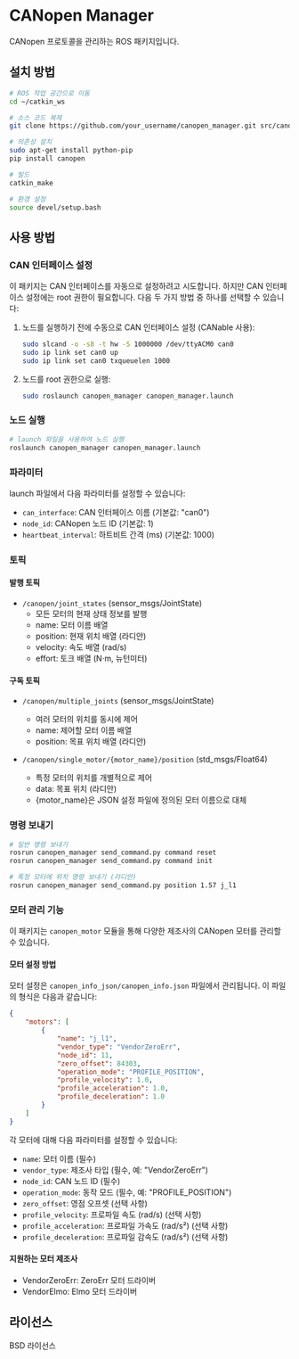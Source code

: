 # CANopen Manager

CANopen 프로토콜을 관리하는 ROS 패키지입니다.

## 설치 방법

```bash
# ROS 작업 공간으로 이동
cd ~/catkin_ws

# 소스 코드 복제
git clone https://github.com/your_username/canopen_manager.git src/canopen_manager

# 의존성 설치
sudo apt-get install python-pip
pip install canopen

# 빌드
catkin_make

# 환경 설정
source devel/setup.bash
```

## 사용 방법

### CAN 인터페이스 설정

이 패키지는 CAN 인터페이스를 자동으로 설정하려고 시도합니다. 하지만 CAN 인터페이스 설정에는 root 권한이 필요합니다. 다음 두 가지 방법 중 하나를 선택할 수 있습니다:

1. 노드를 실행하기 전에 수동으로 CAN 인터페이스 설정 (CANable 사용):
   ```bash
   sudo slcand -o -s8 -t hw -S 1000000 /dev/ttyACM0 can0
   sudo ip link set can0 up
   sudo ip link set can0 txqueuelen 1000
   ```

2. 노드를 root 권한으로 실행:
   ```bash
   sudo roslaunch canopen_manager canopen_manager.launch
   ```

### 노드 실행

```bash
# launch 파일을 사용하여 노드 실행
roslaunch canopen_manager canopen_manager.launch
```

### 파라미터

launch 파일에서 다음 파라미터를 설정할 수 있습니다:

- `can_interface`: CAN 인터페이스 이름 (기본값: "can0")
- `node_id`: CANopen 노드 ID (기본값: 1)
- `heartbeat_interval`: 하트비트 간격 (ms) (기본값: 1000)

### 토픽

#### 발행 토픽

- `/canopen/joint_states` (sensor_msgs/JointState)
  - 모든 모터의 현재 상태 정보를 발행
  - name: 모터 이름 배열
  - position: 현재 위치 배열 (라디안)
  - velocity: 속도 배열 (rad/s)
  - effort: 토크 배열 (N⋅m, 뉴턴미터)

#### 구독 토픽

- `/canopen/multiple_joints` (sensor_msgs/JointState)
  - 여러 모터의 위치를 동시에 제어
  - name: 제어할 모터 이름 배열
  - position: 목표 위치 배열 (라디안)

- `/canopen/single_motor/{motor_name}/position` (std_msgs/Float64)
  - 특정 모터의 위치를 개별적으로 제어
  - data: 목표 위치 (라디안)
  - {motor_name}은 JSON 설정 파일에 정의된 모터 이름으로 대체

### 명령 보내기

```bash
# 일반 명령 보내기
rosrun canopen_manager send_command.py command reset
rosrun canopen_manager send_command.py command init

# 특정 모터에 위치 명령 보내기 (라디안)
rosrun canopen_manager send_command.py position 1.57 j_l1
```

### 모터 관리 기능

이 패키지는 `canopen_motor` 모듈을 통해 다양한 제조사의 CANopen 모터를 관리할 수 있습니다.

#### 모터 설정 방법

모터 설정은 `canopen_info_json/canopen_info.json` 파일에서 관리됩니다. 이 파일의 형식은 다음과 같습니다:

```json
{
    "motors": [
        {
            "name": "j_l1",
            "vendor_type": "VendorZeroErr", 
            "node_id": 11,            
            "zero_offset": 84303,
            "operation_mode": "PROFILE_POSITION",
            "profile_velocity": 1.0,
            "profile_acceleration": 1.0,
            "profile_deceleration": 1.0
        }
    ]
}
```

각 모터에 대해 다음 파라미터를 설정할 수 있습니다:
- `name`: 모터 이름 (필수)
- `vendor_type`: 제조사 타입 (필수, 예: "VendorZeroErr")
- `node_id`: CAN 노드 ID (필수)
- `operation_mode`: 동작 모드 (필수, 예: "PROFILE_POSITION")
- `zero_offset`: 영점 오프셋 (선택 사항)
- `profile_velocity`: 프로파일 속도 (rad/s) (선택 사항)
- `profile_acceleration`: 프로파일 가속도 (rad/s²) (선택 사항)
- `profile_deceleration`: 프로파일 감속도 (rad/s²) (선택 사항)

#### 지원하는 모터 제조사

- VendorZeroErr: ZeroErr 모터 드라이버
- VendorElmo: Elmo 모터 드라이버

## 라이선스

BSD 라이선스 